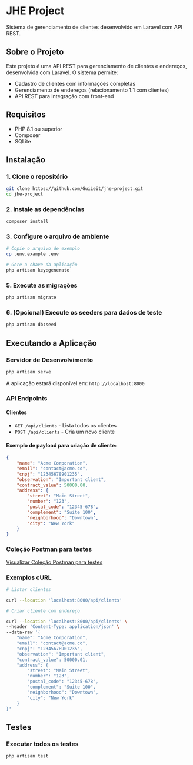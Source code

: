 # JHE Project

Sistema de gerenciamento de clientes desenvolvido em Laravel com API REST.

## Sobre o Projeto

Este projeto é uma API REST para gerenciamento de clientes e endereços, desenvolvida com Laravel. O sistema permite:

- Cadastro de clientes com informações completas
- Gerenciamento de endereços (relacionamento 1:1 com clientes)
- API REST para integração com front-end

## Requisitos

- PHP 8.1 ou superior
- Composer
- SQLite

## Instalação

### 1. Clone o repositório
```bash
git clone https://github.com/GuiLeit/jhe-project.git
cd jhe-project
```

### 2. Instale as dependências
```bash
composer install
```

### 3. Configure o arquivo de ambiente
```bash
# Copie o arquivo de exemplo
cp .env.example .env

# Gere a chave da aplicação
php artisan key:generate
```

### 5. Execute as migrações
```bash
php artisan migrate
```

### 6. (Opcional) Execute os seeders para dados de teste
```bash
php artisan db:seed
```

## Executando a Aplicação

### Servidor de Desenvolvimento
```bash
php artisan serve
```

A aplicação estará disponível em: `http://localhost:8000`

### API Endpoints

#### Clientes
- `GET /api/clients` - Lista todos os clientes
- `POST /api/clients` - Cria um novo cliente

#### Exemplo de payload para criação de cliente:
```json
{
    "name": "Acme Corporation",
    "email": "contact@acme.co",
    "cnpj": "12345678901235",
    "observation": "Important client",
    "contract_value": 50000.00,
    "address": {
        "street": "Main Street",
        "number": "123",
        "postal_code": "12345-678",
        "complement": "Suite 100",
        "neighborhood": "Downtown",
        "city": "New York"
    }
}
```

### Coleção Postman para testes

[Visualizar Coleção Postman para testes]([https://cloudy-capsule-729676.postman.co/workspace/My-Workspace~a2625005-5a3b-4c5f-8b95-8de63b2d0b30/collection/26099050-9bc634ce-2a8d-4b01-9c1a-751e2a7d9d8a?action=share&creator=26099050](https://www.postman.com/cloudy-capsule-729676/workspace/guilherme-leite/collection/26099050-9bc634ce-2a8d-4b01-9c1a-751e2a7d9d8a?action=share&creator=26099050))

### Exemplos cURL

```bash
# Listar clientes

curl --location 'localhost:8000/api/clients'
```

```bash
# Criar cliente com endereço

curl --location 'localhost:8000/api/clients' \
--header 'Content-Type: application/json' \
--data-raw '{
    "name": "Acme Corporation",
    "email": "contact@acme.co",
    "cnpj": "12345678901235",
    "observation": "Important client",
    "contract_value": 50000.01,
    "address": {
        "street": "Main Street",
        "number": "123",
        "postal_code": "12345-678",
        "complement": "Suite 100",
        "neighborhood": "Downtown",
        "city": "New York"
    }
}'
```

## Testes

### Executar todos os testes
```bash
php artisan test
```
